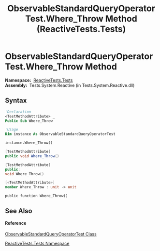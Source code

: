 ﻿---
title: ObservableStandardQueryOperatorTest.Where_Throw Method  (ReactiveTests.Tests)
TOCTitle: Where_Throw Method
ms:assetid: M:ReactiveTests.Tests.ObservableStandardQueryOperatorTest.Where_Throw
ms:mtpsurl: https://msdn.microsoft.com/en-us/library/reactivetests.tests.observablestandardqueryoperatortest.where_throw(v=VS.103)
ms:contentKeyID: 36620361
ms.date: 06/28/2011
mtps_version: v=VS.103
f1_keywords:
- ReactiveTests.Tests.ObservableStandardQueryOperatorTest.Where_Throw
dev_langs:
- CSharp
- JScript
- VB
- FSharp
- c++
---

# ObservableStandardQueryOperatorTest.Where\_Throw Method

**Namespace:**  [ReactiveTests.Tests](hh289046\(v=vs.103\).md)  
**Assembly:**  Tests.System.Reactive (in Tests.System.Reactive.dll)

## Syntax

``` vb
'Declaration
<TestMethodAttribute> _
Public Sub Where_Throw
```

``` vb
'Usage
Dim instance As ObservableStandardQueryOperatorTest

instance.Where_Throw()
```

``` csharp
[TestMethodAttribute]
public void Where_Throw()
```

``` c++
[TestMethodAttribute]
public:
void Where_Throw()
```

``` fsharp
[<TestMethodAttribute>]
member Where_Throw : unit -> unit 
```

``` jscript
public function Where_Throw()
```

## See Also

#### Reference

[ObservableStandardQueryOperatorTest Class](hh288944\(v=vs.103\).md)

[ReactiveTests.Tests Namespace](hh289046\(v=vs.103\).md)


